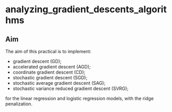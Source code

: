 # analyzing_gradient_descents_algorithms
## Aim

The aim of this practical is to implement:
- gradient descent (GD);
- accelerated gradient descent (AGD);
- coordinate gradient descent (CD);
- stochastic gradient descent (SGD);
- stochastic average gradient descent (SAG);
- stochastic variance reduced gradient descent (SVRG);

for the linear regression and logistic regression models, with the ridge penalization.
